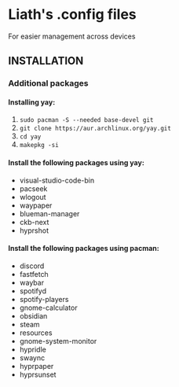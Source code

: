 # Liath's .config files
For easier management across devices

## INSTALLATION

### Additional packages

#### Installing yay:
1. ``sudo pacman -S --needed base-devel git``
2. ``git clone https://aur.archlinux.org/yay.git``
3. ``cd yay``
4. ``makepkg -si``


#### Install the following packages using yay:
- visual-studio-code-bin
- pacseek
- wlogout
- waypaper
- blueman-manager
- ckb-next
- hyprshot

#### Install the following packages using pacman:
- discord
- fastfetch
- waybar
- spotifyd
- spotify-players
- gnome-calculator
- obsidian
- steam
- resources
- gnome-system-monitor
- hypridle
- swaync
- hyprpaper
- hyprsunset
